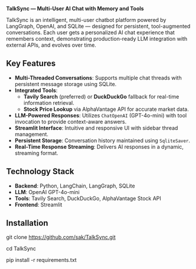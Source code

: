 **TalkSync — Multi-User AI Chat with Memory and Tools**

TalkSync is an intelligent, multi-user chatbot platform powered by LangGraph, OpenAI, and SQLite — designed for persistent, tool-augmented conversations.
Each user gets a personalized AI chat experience that remembers context, demonstrating production-ready LLM integration with external APIs, and evolves over time.

## Key Features
- **Multi-Threaded Conversations**: Supports multiple chat threads with persistent message storage using SQLite.
- **Integrated Tools**:
  - **Tavily Search** (preferred) or **DuckDuckGo** fallback for real-time information retrieval.
  - **Stock Price Lookup** via AlphaVantage API for accurate market data.
- **LLM-Powered Responses**: Utilizes `ChatOpenAI` (GPT-4o-mini) with tool invocation to provide context-aware answers.
- **Streamlit Interface**: Intuitive and responsive UI with sidebar thread management.
- **Persistent Storage**: Conversation history maintained using `SqliteSaver`.
- **Real-Time Response Streaming**: Delivers AI responses in a dynamic, streaming format.

## Technology Stack
- **Backend**: Python, LangChain, LangGraph, SQLite
- **LLM**: OpenAI GPT-4o-mini
- **Tools**: Tavily Search, DuckDuckGo, AlphaVantage Stock API
- **Frontend**: Streamlit

## Installation
git clone https://github.com/sak/TalkSync.git

cd TalkSync

pip install -r requirements.txt
